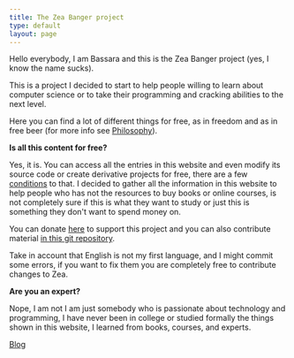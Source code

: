 ```yaml
---
title: The Zea Banger project
type: default
layout: page
---
```


Hello everybody, I am Bassara and this is the Zea Banger project (yes, I know
the name sucks).

This is a project I decided to start to help people willing to learn about
computer science or to take their programming and cracking abilities to the next
level.

Here you can find a lot of different things for free, as in freedom and as in
free beer (for more info see [Philosophy](/philosophy)).

**Is all this content for free?**

Yes, it is. You can access all the entries in this website and even modify its
source code or create derivative projects for free, there are a few
[conditions](/philosophy) to that. I decided to gather all the information in
this website to help people who has not the resources to buy books or online
courses, is not completely sure if this is what they want to study or just this
is something they don't want to spend money on.

You can donate [here](/donate) to support this project and you can also
contribute material [in this git repository](https://codeberg.org/Bassara/Zea).

Take in account that English is not my first language, and I might commit some
errors, if you want to fix them you are completely free to contribute changes to
Zea.

**Are you an expert?**

Nope, I am not I am just somebody who is passionate about technology and
programming, I have never been in college or studied formally the things shown
in this website, I learned from books, courses, and experts.

[Blog](/blog)

